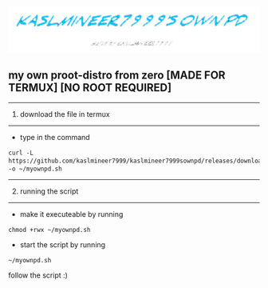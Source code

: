 ![logo](/readme.md.png)
## my own proot-distro from zero [MADE FOR TERMUX] [NO ROOT REQUIRED]
---
1. download the file in termux
---
   - type in the command
   ```
   curl -L https://github.com/kaslmineer7999/kaslmineer7999sownpd/releases/download/V0.0.2/myownpd.sh -o ~/myownpd.sh
   ```
---
2. running the script
---
   - make it executeable by running
   ```
   chmod +rwx ~/myownpd.sh
   ```
   - start the script by running
   ```
   ~/myownpd.sh
   ```
follow the script :)
